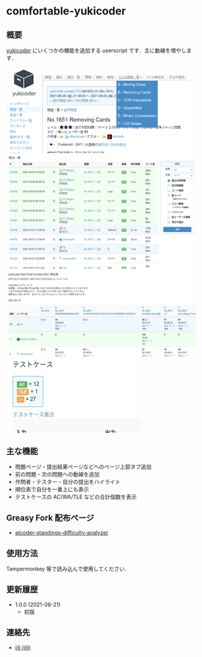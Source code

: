 comfortable-yukicoder
=====

## 概要

[yukicoder](https://yukicoder.me/) にいくつかの機能を追加する userscript です．主に動線を増やします．

![Sample Image 00](images/20210821-00.png "Sample 00")
![Sample Image 01](images/20210821-01.png "Sample 01")
![Sample Image 02](images/20210821-02.png "Sample 02")
![Sample Image 03](images/20210821-03.png "Sample 03")


## 主な機能

- 問題ページ・提出結果ページなどへのページ上部タブ追加
- 前の問題・次の問題への動線を追加
- 作問者・テスター・自分の提出をハイライト
- 順位表で自分を一番上にも表示
- テストケースの AC/WA/TLE などの合計個数を表示


## Greasy Fork 配布ページ

- [atcoder\-standings\-difficulty\-analyzer](https://greasyfork.org/ja/scripts/419541-atcoder-standings-difficulty-analyzer)


## 使用方法

Tampermonkey 等で読み込んで使用してください．


## 更新履歴

- 1.0.0 (2021-08-21)
  - 初版


## 連絡先

- [iilj \(iilj\)](https://github.com/iilj)
